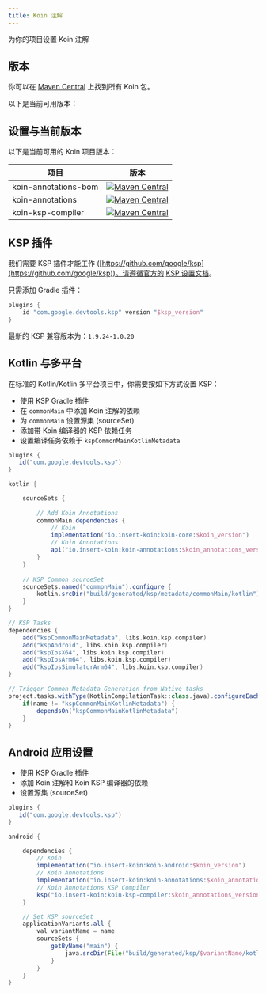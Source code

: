 ```yaml
---
title: Koin 注解
---
```


为你的项目设置 Koin 注解

## 版本

你可以在 [Maven Central](https://search.maven.org/search?q=io.insert-koin) 上找到所有 Koin 包。

以下是当前可用版本：

## 设置与当前版本

以下是当前可用的 Koin 项目版本：

| 项目 | 版本 |
|---|:---:|
| koin-annotations-bom | [![Maven Central](https://img.shields.io/maven-central/v/io.insert-koin/koin-annotations-bom)](https://mvnrepository.com/artifact/io.insert-koin/koin-annotations-bom) |
| koin-annotations | [![Maven Central](https://img.shields.io/maven-central/v/io.insert-koin/koin-annotations)](https://mvnrepository.com/artifact/io.insert-koin/koin-annotations) |
| koin-ksp-compiler | [![Maven Central](https://img.shields.io/maven-central/v/io.insert-koin/koin-ksp-compiler)](https://mvnrepository.com/artifact/io.insert-koin/koin-ksp-compiler) |

## KSP 插件

我们需要 KSP 插件才能工作 ([https://github.com/google/ksp](https://github.com/google/ksp))。请遵循官方的 [KSP 设置文档](https://kotlinlang.org/docs/ksp-quickstart.html)。

只需添加 Gradle 插件：
```groovy
plugins {
    id "com.google.devtools.ksp" version "$ksp_version"
}
```

最新的 KSP 兼容版本为：`1.9.24-1.0.20`

## Kotlin 与多平台

在标准的 Kotlin/Kotlin 多平台项目中，你需要按如下方式设置 KSP：

- 使用 KSP Gradle 插件
- 在 `commonMain` 中添加 Koin 注解的依赖
- 为 `commonMain` 设置源集 (sourceSet)
- 添加带 Koin 编译器的 KSP 依赖任务
- 设置编译任务依赖于 `kspCommonMainKotlinMetadata`

```groovy
plugins {
   id("com.google.devtools.ksp")
}

kotlin {

    sourceSets {
        
        // Add Koin Annotations
        commonMain.dependencies {
            // Koin
            implementation("io.insert-koin:koin-core:$koin_version")
            // Koin Annotations
            api("io.insert-koin:koin-annotations:$koin_annotations_version")
        }
    }
    
    // KSP Common sourceSet
    sourceSets.named("commonMain").configure {
        kotlin.srcDir("build/generated/ksp/metadata/commonMain/kotlin")
    }       
}

// KSP Tasks
dependencies {
    add("kspCommonMainMetadata", libs.koin.ksp.compiler)
    add("kspAndroid", libs.koin.ksp.compiler)
    add("kspIosX64", libs.koin.ksp.compiler)
    add("kspIosArm64", libs.koin.ksp.compiler)
    add("kspIosSimulatorArm64", libs.koin.ksp.compiler)
}

// Trigger Common Metadata Generation from Native tasks
project.tasks.withType(KotlinCompilationTask::class.java).configureEach {
    if(name != "kspCommonMainKotlinMetadata") {
        dependsOn("kspCommonMainKotlinMetadata")
    }
}

```

## Android 应用设置

- 使用 KSP Gradle 插件
- 添加 Koin 注解和 Koin KSP 编译器的依赖
- 设置源集 (sourceSet)

```groovy
plugins {
   id("com.google.devtools.ksp")
}

android {

    dependencies {
        // Koin
        implementation("io.insert-koin:koin-android:$koin_version")
        // Koin Annotations
        implementation("io.insert-koin:koin-annotations:$koin_annotations_version")
        // Koin Annotations KSP Compiler
        ksp("io.insert-koin:koin-ksp-compiler:$koin_annotations_version")
    }

    // Set KSP sourceSet
    applicationVariants.all {
        val variantName = name
        sourceSets {
            getByName("main") {
                java.srcDir(File("build/generated/ksp/$variantName/kotlin"))
            }
        }
    }
}
